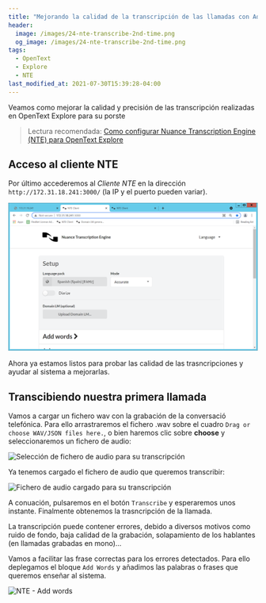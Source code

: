 ```yaml
---
title: "Mejorando la calidad de la transcripción de las llamadas con Add Words en NTE y Explore"
header:
  image: /images/24-nte-transcribe-2nd-time.png
  og_image: /images/24-nte-transcribe-2nd-time.png
tags:
  - OpenText
  - Explore
  - NTE
last_modified_at: 2021-07-30T15:39:28-04:00
---
```

Veamos como mejorar la calidad y precisión de las transcripción realizadas en OpenText Explore 
para su porste

> Lectura recomendada: [Como configurar Nuance Transcription Engine (NTE) para OpenText Explore](/como-configurar-nuance-transcription-engine-para-opentext-explore/)

## Acceso al cliente NTE

Por último accederemos al *Cliente NTE* en la dirección `http://172.31.18.241:3000/` (la IP y el puerto pueden variar).

![Acceso web al cliente NTE](/images/09-access-nte.png)

Ahora ya estamos listos para probar las calidad de las trasncripciones y ayudar al sistema a mejorarlas.


## Transcibiendo nuestra primera llamada

Vamos a cargar un fichero wav con la grabación de la conversació telefónica. Para ello arrastraremos el fichero 
.wav sobre el cuadro `Drag or choose WAV/JSON files here.`, o bien haremos clic sobre **choose** y seleccionaremos 
un fichero de audio:

![Selección de fichero de audio para su transcripción](21-load-audio-file-to-transcribe.png)


Ya tenemos cargado el fichero de audio que queremos transcribir:

![Fichero de audio cargado para su transcripción](22-transcribe-audio-file.png)

A conuación, pulsaremos en el botón `Transcribe` y esperaremos unos instante. Finalmente obtenemos la 
trasncripción de la llamada.

La transcripción puede contener errores, debido a diversos motivos como ruido de fondo, 
baja calidad de la grabación, solapamiento de los hablantes (en llamadas grabadas en mono)...

Vamos a facilitar las frase correctas para los errores detectados. Para ello deplegamos el bloque `Add Words`
y añadimos las palabras o frases que queremos enseñar al sistema.

![NTE - Add words](23-nte-add-words.pngg)


